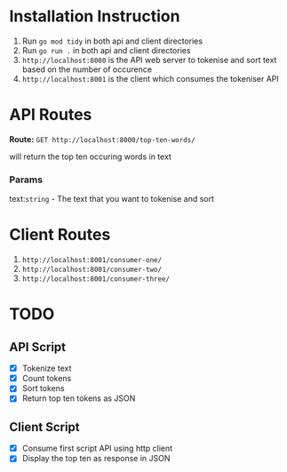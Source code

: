# Installation Instruction
1. Run `go mod tidy` in both api and client directories
2. Run `go run .` in both api and client directories
3. `http://localhost:8000` is the API web server to tokenise and sort text based on the number of occurence
4. `http://localhost:8001` is the client which consumes the tokeniser API

# API Routes

**Route:** `GET http://localhost:8000/top-ten-words/` 

will return the top ten occuring words in text

### Params
text:`string` - The text that you want to tokenise and sort


# Client Routes

1. `http://localhost:8001/consumer-one/`
2. `http://localhost:8001/consumer-two/`
3. `http://localhost:8001/consumer-three/`

# TODO

## API Script

- [X] Tokenize text
- [X] Count tokens
- [x] Sort tokens
- [x] Return top ten tokens as JSON

## Client Script

- [x] Consume first script API using http client
- [x] Display the top ten as response in JSON

